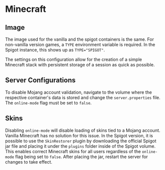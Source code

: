 # Minecraft

## Image

The image used for the vanilla and the spigot containers is the same. For non-vanilla version games, a `TYPE` environment variable is required. In the Spigot instance, this shows up as `TYPE="SPIGOT"`.

The settings on this configuration allow for the creation of a simple Minecraft stack with persistent storage of a session as quick as possible.

## Server Configurations

To disable Mojang account validation, navigate to the volume where the respective container's data is stored and change the `server.properties` file. The `online-mode` flag must be set to `false`.

## Skins
Disabling `online-mode` will disable loading of skins tied to a Mojang account. Vanilla Minecraft has no solution for this issue.
In the Spigot version, it is possible to use the `SkinRestorer` plugin by downloading the official Spigot jar file and placing it under the `plugins` folder inside of the Spigot volume. This enables correct Minecraft skins for all users regardless of the `online-mode` flag being set to `false`. After placing the jar, restart the server for changes to take effect.
